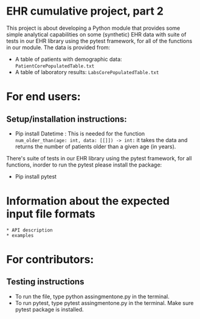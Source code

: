 # EHR cumulative project, part 2

This project is about developing a Python module that provides some simple analytical capabilities on some (synthetic) EHR data with suite of tests in our EHR library using the pytest framework, for all of the functions in our module. The data is provided from:

* A table of patients with demographic data: `PatientCorePopulatedTable.txt`
* A table of laboratory results: `LabsCorePopulatedTable.txt`


# For end users:

## Setup/installation instructions:
 * Pip install Datetime : 
    This is needed for the function `num_older_than(age: int, data: [[]]) -> int:` it takes the data and returns the number of patients older than a given age (in       years).
 
There's suite of tests in our EHR library using the pytest framework, for all functions, inorder to run the pytest please install the package:
 * Pip install pytest
    
    
 # Information about the expected input file formats
    
    * API description
    * examples

 # For contributors:

  ## Testing instructions
   * To run the file, type python assingmentone.py in the terminal.
   * To run pytest, type pytest assingmentone.py in the terminal. Make sure pytest package is installed.
   
